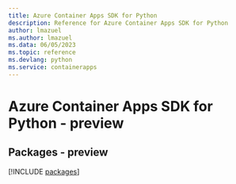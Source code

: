 ```yaml
---
title: Azure Container Apps SDK for Python
description: Reference for Azure Container Apps SDK for Python
author: lmazuel
ms.author: lmazuel
ms.data: 06/05/2023
ms.topic: reference
ms.devlang: python
ms.service: containerapps
---
```

# Azure Container Apps SDK for Python - preview
## Packages - preview
[!INCLUDE [packages](container-apps-index.md)]